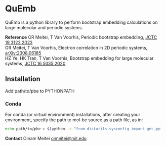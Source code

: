 QuEmb
=====
QuEmb is a python library to perform bootstrap embedding calculations on large molecular and periodic systems.

**Reference**
OR Meitei, T Van Voorhis, Periodic bootstrap embedding, [JCTC 19 3123 2023](https://doi.org/10.1021/acs.jctc.3c00069)  
OR Meitei, T Van Voorhis, Electron correlation in 2D periodic systems, [arXiv:2308.06185](https://arxiv.org/abs/2308.06185)  
HZ Ye, HK Tran, T Van Voorhis, Bootstrap embedding for large molecular systems, [JCTC 16 5035 2020](https://doi.org/10.1021/acs.jctc.0c00438)

## Installation
Add path/to/pbe to PYTHONPATH 

### Conda
For conda (or virtual environment) installations, after creating your environment, specify the path to mol-be source as a path file, as in:
```bash
echo path/to/pbe > $(python -c "from distutils.sysconfig import get_python_lib; print(get_python_lib())")/pbe.pth
```

**Contact** Oinam Meitei oimeitei@mit.edu
